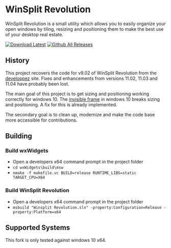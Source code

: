 # WinSplit Revolution

WinSplit Revolution is a small utility which allows you to easily organize your
open windows by tiling, resizing and positioning them to make the best use of
your desktop real estate.

[![Download Latest](https://img.shields.io/badge/download-latest-green.svg)](https://github.com/dozius/winsplit-revolution/releases/latest)
[![Github All Releases](https://img.shields.io/github/downloads/dozius/winsplit-revolution/total.svg)](https://github.com/dozius/winsplit-revolution/releases)

## History

This project recovers the code for v9.02 of WinSplit Revolution from the
[developpez](http://projets.developpez.com/projects/winsplit-revolution/) site.
Fixes and enhancements from versions 11.02, 11.03 and 11.04 have probably been
lost.

The main goal of this project is to get sizing and positioning working correctly
for windows 10. The [invisible frame](https://github.com/Maximus5/ConEmu/issues/284#issuecomment-257339519)
in windows 10 breaks sizing and positioning. A fix for this is already
implemented.

The secondary goal is to clean up, modernize and make the code base more
accessible for contributions.

## Building

### Build wxWidgets

- Open a developers x64 command prompt in the project folder
- `cd wxWidgets\build\msw`
- `nmake -f makefile.vc BUILD=release RUNTIME_LIBS=static TARGET_CPU=X64`

### Build WinSplit Revolution

- Open a developers x64 command prompt in the project folder
- `msbuild "Winsplit Revolution.sln" -property:Configuration=Release -property:Platform=x64`

## Supported Systems

This fork is only tested against windows 10 x64.
